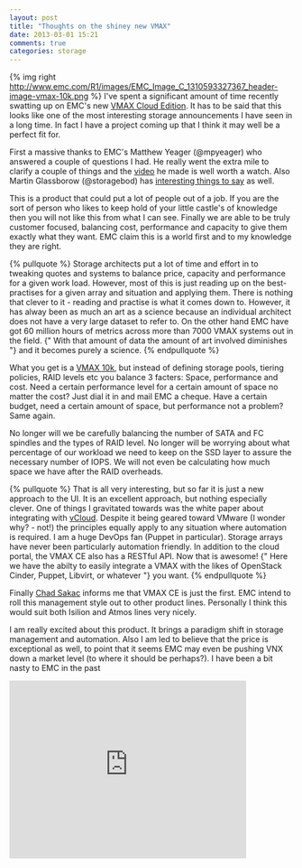 ```yaml
---
layout: post
title: "Thoughts on the shiney new VMAX"
date: 2013-03-01 15:21
comments: true
categories: storage
---
```

{% img right  http://www.emc.com/R1/images/EMC_Image_C_1310593327367_header-image-vmax-10k.png %} I've spent a significant amount of time recently swatting up on EMC's new [VMAX Cloud Edition](http://chucksblog.emc.com/chucks_blog/2013/02/introducing-vmax-cloud-edition.html). It has to be said that this looks like one of the most interesting storage announcements I have seen in a long time. In fact I have a project coming up that I think it may well be a perfect fit for.
<!-- more -->

First a massive thanks to EMC's Matthew Yeager (@mpyeager) who answered a couple of questions I had. He really went the extra mile to clarify a couple of things and the [video](http://www.youtube.com/watch?v=WoElTAevLDs) he made is well worth a watch. Also Martin Glassborow (@storagebod) has [interesting things to say](http://www.storagebod.com/wordpress/?p=1293) as well.

This is a product that could put a lot of people out of a job. If you are the sort of person who likes to keep hold of your little castle's of knowledge then you will not like this from what I can see. Finally we are able to be truly customer focused, balancing cost, performance and capacity to give them exactly what they want. EMC claim this is a world first and to my knowledge they are right.

{% pullquote %}
Storage architects put a lot of time and effort in to tweaking quotes and systems to balance price, capacity and performance for a given work load. However, most of this is just reading up on the best-practises for a given array and situation and applying them. There is nothing that clever to it - reading and practise is what it comes down to. However, it has alway been as much an art as a science because an individual architect does not have a very large dataset to refer to. On the other hand EMC have got 60 million hours of metrics across more than 7000 VMAX systems out in the field. {" With that amount of data the amount of art involved diminishes "} and it becomes purely a science.
{% endpullquote %}

What you get is a [VMAX 10k](http://www.emc.com/storage/symmetrix-vmax/vmax-10k.htm), but instead of defining storage pools, tiering policies, RAID levels etc you balance 3 facters: Space, performance and cost. Need a certain performance level for a certain amount of space no matter the cost? Just dial it in and mail EMC a cheque. Have a certain budget, need a certain amount of space, but performance not a problem? Same again.

No longer will we  be carefully balancing the number of SATA and FC spindles and the types of RAID level. No longer will be worrying about what percentage of our workload we need to keep on the SSD layer to assure the necessary number of IOPS. We will not even be calculating how much space we have after the RAID overheads.

{% pullquote %}
That is all very interesting, but so far it is just a new approach to the UI. It is an excellent approach, but nothing especially clever. One of things I gravitated towards was the white paper about integrating with [vCloud](http://www.emc.com/collateral/white-papers/h11468-vmax-cloud-edition-wp.pdf). Despite it being geared toward VMware (I wonder why? - not!) the principles equally apply to any situation where automation is required. I am a huge DevOps fan (Puppet in particular). Storage arrays have never been particularly automation friendly. In addition to the cloud portal, the VMAX CE also has a RESTful API. Now that is awesome! {" Here we have the abilty to easily integrate a VMAX with the likes of OpenStack Cinder, Puppet, Libvirt, or whatever "} you want. 
{% endpullquote %}

Finally [Chad Sakac](http://virtualgeek.typepad.com) informs me that VMAX CE is just the first. EMC intend to roll this management style out to other product lines. Personally I think this would suit both Isilion and Atmos lines very nicely.

I am really excited about this product. It brings a paradigm shift in storage management and automation. Also I am led to believe that the price is exceptional as well, to point that it seems EMC may even be pushing VNX down a market level (to where it should be perhaps?). I have been a bit nasty to EMC in the past

<iframe width="420" height="315" src="http://www.youtube.com/embed/WoElTAevLDs" frameborder="0" allowfullscreen></iframe>
